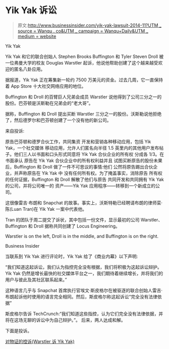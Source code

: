 # Yik Yak 诉讼

> 原文:[http://www.businessinsider.com/yik-yak-lawsuit-2014-11?UTM _ source = Wanqu . co&UTM _ campaign = Wanqu+Daily&UTM _ medium = website](http://www.businessinsider.com/yik-yak-lawsuit-2014-11?utm_source=wanqu.co&utm_campaign=Wanqu+Daily&utm_medium=website)

Yik Yak

Yik Yak 和它的联合创始人 Stephen Brooks Buffington 和 Tyler Steven Droll 被一位弗曼大学的校友 Douglas Warstler 起诉，他说他帮助创建了这个越来越受欢迎的匿名八卦应用。

据报道，Yik Yak 正在筹集新一轮约 7500 万美元的资金。过去几周，它一直保持着 App Store 十大社交网络应用的地位。

Buffington 和 Droll 的百臂巨人兄弟会成员 Warstler 说他得到了公司三分之一的股份。巴芬顿是沃斯勒在兄弟会的“老大哥”。

据称，Buffington 和 Droll 提出买断 Warstler 三分之一的股份。沃斯勒说他拒绝了，然后德罗尔和巴芬顿创建了一个没有他的新公司。

来自投诉:

原告巴芬顿和德罗合伙工作，共同集资 开发和营销各种移动应用，包括 Yik Yak，一个社交媒体 移动应用，允许人们匿名向半径 1.5 英里内的其他用户发布帖子。他们三人以书面和口头形式同意将 Yik Yak 合伙企业的所有权 分成各 1/3。在书面承认 原告在 Yik Yak 合伙企业中的所有权利益并且 试图买断原告的股份未果后，Buffington 和 Droll 做了一件不可思议的事情:他们 公然将原告踢出合伙企业，并声称原告在 Yik Yak 中 没有任何所有权。为了掩盖事实，消除原告 所有权的任何证据，Buffington 和 Droll 解散了他们与原告 共同开发和共同拥有 Yik Yak 的公司，并将公司唯一的 资产——Yik Yak 应用程序——转移到一个新成立的公司。

这很像雷吉·布朗和 Snapchat 的故事。事实上，沃斯特勒已经聘请布朗的律师栾·陈(Luan Tran)在 Yik Yak 一案中代表他。

Tran 的团队于周二提交了诉状，其中包括一份文件，显示最初的公司 Warstler、Buffington 和 Droll 据称共同创建了 Locus Engineering。

 Warstler is on the left, Droll is in the middle, and Buffington is on the right.

Business Insider

当联系到 Yik Yak 进行评论时，Yik Yak 给了《商业内幕》以下声明:

“我们知道这起诉讼，我们认为指控完全没有根据，我们将积极为这起诉讼辩护。Yik Yak 仍然是增长最快的社交媒体平台之一，我们期待着继续增长，并将我们的用户与彼此及其社区联系起来。”

这种语言几乎与 Snapchat 首席执行官埃文·斯皮格尔在被驱逐的联合创始人雷吉·布朗起诉他时使用的语言完全相同。然后，斯皮格尔称这起诉讼“完全没有法律依据”

斯皮格尔告诉 TechCrunch:“我们知道这些指控，认为它们完全没有法律依据，并将在这场无聊的诉讼中为自己辩护。”。 后来，两人达成和解。

下面是投诉。

[对物证的控诉(Warstler 诉 Yik Yak)](https://affiliate.insider.com/?u=https%3A%2F%2Fwww.scribd.com%2Fdoc%2F247015420%2FComplaint-With-Exhibits-Warstler-v-Yik-Yak&amazonTrackingID=null&site=bi&vikingID=546b9567ecad04486336ca04&platform=browser&sc=false&disabled=false "View Complaint With Exhibits (Warstler v. Yik Yak) on Scribd")